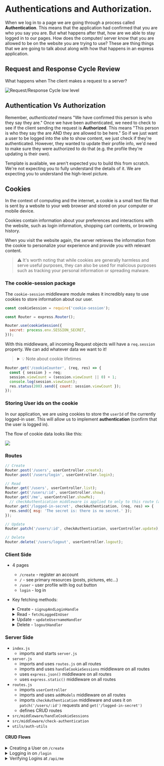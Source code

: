 # Authentications and Authorization.    

When we log in to a page we are going through a process called **Authentication**. This means that the application had confirmed that you are who you say you are. But what happens after that, how are we able to stay logged in to our pages. How does the computer/ server know that you are allowed to be on the website you are trying to use? These are thing things that we are going to talk about along with how that happens in an express application.

## Request and Response Cycle Review

What happens when The client makes a request to a server? 

![Request/Response Cycle low level](https://media.geeksforgeeks.org/wp-content/uploads/20210905091508/ImageOfHTTPRequestResponse-660x374.png)


## Authentication Vs Authorization  

Remember, _authenticated_ means "We have confirmed this person is who they say they are." Once we have been authenticated, we need to check to see if the client sending the request is **Authorized**. This means "This person is who they say the are AND they are allowed to be here." So if we just want a user to be logged into the site to show content, we just check if they're authenticated. However, they wanted to update their profile info, we'd need to make sure they were authorized to do that (e.g. the profile they're updating is their own).

Template is available, we aren't expected you to build this from scratch. We're not expecting you to fully understand the details of it. We are expecting you to understand the high-level picture.

## Cookies

In the context of computing and the internet, a cookie is a small text file that is sent by a website to your web browser and stored on your computer or mobile device. 

Cookies contain information about your preferences and interactions with the website, such as login information, shopping cart contents, or browsing history.

When you visit the website again, the server retrieves the information from the cookie to personalize your experience and provide you with relevant content.

> ⚠️ It's worth noting that while cookies are generally harmless and serve useful purposes, they can also be used for malicious purposes such as tracking your personal information or spreading malware.

### The cookie-session package

The `cookie-session` middleware module makes it incredibly easy to use cookies to store information about our user. 

```js
const cookieSession = require('cookie-session');

const Router = express.Router();

Router.use(cookieSession({
  secret: process.env.SESSION_SECRET,
}));
```

With this middleware, all incoming Request objects will have a `req.session` property. We can add whatever data we want to it!

> <details><summary>💡 Note about cookie lifetimes</summary>
> <br>
> By default, the cookie's lifetime is "session", which means until we close the browser. We like this for now! But in real life you'd set the cookie to expire, and implement an automatic re-auth flow (recreate the cookie right before it expires), but that's too much at this point.
>
> </details>

```js
Router.get('/cookieCounter', (req, res) => {
  const { session } = req;
  session.viewCount = (session.viewCount || 0) + 1;
  console.log(session.viewCount);
  res.status(200).send({ count: session.viewCount });
});
```

### Storing User ids on the cookie

In our application, we are using cookies to store the `userId` of the currently logged-in user. This will allow us to implement **authentication** (confirm that the user is logged in).

The flow of cookie data looks like this:

![](https://raw.githubusercontent.com/The-Marcy-Lab-School/Fall-2022-Curriculum-BMC/1722c72bbf367912de6b38ec1df714c6a59bd3c5/se-unit-7/lesson-11-authentication_authorization/img/cookies-diagram.svg)

### Routes

```js
// Create
Router.post('/users', userController.create);
Router.post('/users/login', userController.login);

// Read
Router.get('/users', userController.list);
Router.get('/users/:id', userController.show);
Router.get('/me', userController.showMe);
  // checkAuthentication middleware is applied to only to this route (and /logged-in-secret)
Router.get('/logged-in-secret', checkAuthentication, (req, res) => {
  res.send({ msg: 'The secret is: there is no secret.' });
});

// Update
Router.patch('/users/:id', checkAuthentication, userController.update);

// Delete
Router.delete('/users/logout', userController.logout);
```

### Client Side

* 4 pages
  * `/create` - register an account
  * `/` - see primary resources (posts, pictures, etc...)
  * `/user` - user profile with log out button
  * `login` - log in
* Key fetching methods:
  <details><summary>Create - <code>signupAndLoginHandle</code></summary>

    * sends a `POST /api/users` request when creating a new user on the `/create` page along with a `username` and `password` from the form.
    * sends a `POST /api/users/login` request when logging in on the `/login` page along with a `username` and `password` from the form.

  </details>

  <details><summary>Read - <code>fetchLoggedInUser</code></summary>

    * sends a `GET /api/me` request which returns a `user` if signed in (the cookie sent to the server has a session id), or `null` if not.
    * sent when hitting the `/` page. If a user is signed in, show the <kbd>Profile</kbd> button in the nav. If not, show the <kbd>Login</kbd> and <kbd>Sign Up</kbd> buttons
    * sent when hitting the `/create` and `/login` pages. If a user is signed in, redirects to `/user`.
    * sent when hitting the `/users` page. If a user is NOT signed in, redirects to `/login`. If a user IS signed it, it uses the returned `user` object to store the `user.id` on the <kbd>Update Username</kbd> form as a `data-user-id` attribute.

  </details>
  <details><summary>Update - <code>updateUsernameHandler</code></summary>

    * sends a `PATCH /api/users/:userId` request along with the updated username.
    * sent when a user presses the <kbd>Update Username</kbd> button from `/user`.
  </details>
  <details><summary>Delete - <code>logoutHandler</code></summary>

    * sends a `DELETE /api/users/logout` request which only returns an error if something went wrong.
    * sent when a user presses the <kbd>Log Out</kbd> button from `/user`.
  </details>
    

### Server Side

* `index.js`
  * imports and starts `server.js`
* `server.js` 
  * imports and uses `routes.js` on all routes
  * imports and uses `handleCookieSessions` middleware on all routes
  * uses `express.json()` middleware on all routes
  * uses `express.static()` middleware on all routes
* `routes.js`
  * imports `userController`
  * imports and uses `addModels` middleware on all routes
  * imports `checkAuthentication` middleware and uses it on `patch('/users/:id')` requests and `get('/logged-in-secret')`
  * defines CRUD routes 
* `src/middleware/handleCookieSessions`
* `src/middleware/check-authentication`
* `utils/auth-utils`

#### CRUD Flows
<details><summary> Creating a User on <code>/create</code></summary>

  * User enters username and password into the form and clicks <kbd>Create User</kdbd>
  * `POST /users` > server > router > `userController.create` > `User.create`
  * The model hashes the password and stores the username and hashed password in the DB
  * A `User` instance is made to nicely package the data (`userInstance.id` and `.username`) and provide methods for interacting directly with that `User` instance (`userInstance.update` and `.isValidPassword`).
  * The controller receives the instance, stores the `userId` on the `session`, and sends the `user` to the client.

</details>
<details><summary>Logging in on <code>/login</code></summary>

  * User enters username and password into the form and clicks <kbd>Log in!</kdbd>
  * `POST /users/login` > server > router > `userController.login` > `User.findByUsername`
  * The model returns the user with the matching username and returns a `User` instance
  * The controller called the `user.isValidPassword` method to verify the input password
  * A `User` instance is made to nicely package the data (`userInstance.id` and `.username`) and provide methods for interacting directly with that `User` instance (`userInstance.update` and `.isValidPassword`)
  * The controller receives the instance, stores the `userId` on the `session`, and sends the `user` to the client.

</details>

<details><summary>Verifying Logins at <code>/api/me</code></summary>

  * 

</details>

